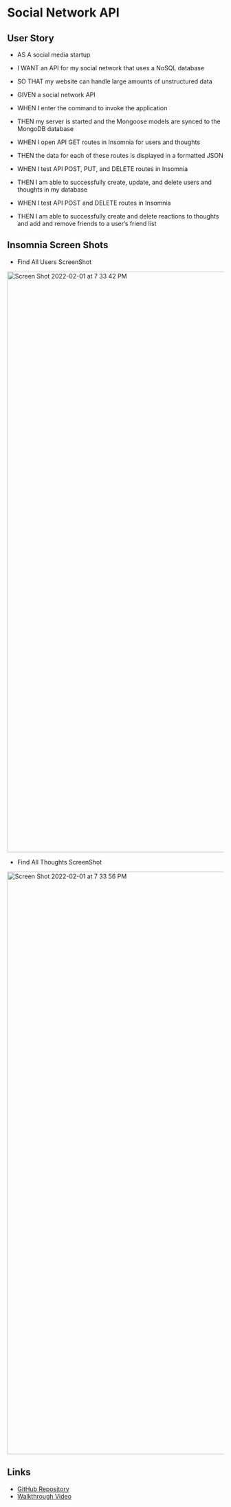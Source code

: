 # Social Network API

## User Story
* AS A social media startup
* I WANT an API for my social network that uses a NoSQL database
* SO THAT my website can handle large amounts of unstructured data

* GIVEN a social network API
* WHEN I enter the command to invoke the application
* THEN my server is started and the Mongoose models are synced to the MongoDB database
* WHEN I open API GET routes in Insomnia for users and thoughts
* THEN the data for each of these routes is displayed in a formatted JSON
* WHEN I test API POST, PUT, and DELETE routes in Insomnia
* THEN I am able to successfully create, update, and delete users and thoughts in my database
* WHEN I test API POST and DELETE routes in Insomnia
* THEN I am able to successfully create and delete reactions to thoughts and add and remove friends to a user’s friend list

## Insomnia Screen Shots
* Find All Users ScreenShot
<img width="1348" alt="Screen Shot 2022-02-01 at 7 33 42 PM" src="https://user-images.githubusercontent.com/90221273/152074428-d9a178ff-c5b1-4470-bcb9-8604514990ee.png">

* Find All Thoughts ScreenShot
<img width="1352" alt="Screen Shot 2022-02-01 at 7 33 56 PM" src="https://user-images.githubusercontent.com/90221273/152074455-1df03c20-3cbb-49d1-b32e-7074bc6a413c.png">

## Links
* [GitHub Repository](https://github.com/AdamDagi/social-network-API)
* [Walkthrough Video](https://watch.screencastify.com/v/uJvMPkNlKfW4yojOyJsI)